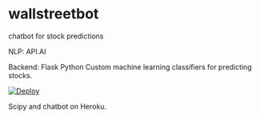# wallstreetbot
chatbot for stock predictions 

NLP: API.AI

Backend: 
Flask 
Python
Custom machine learning classifiers for predicting stocks.

[![Deploy](https://www.herokucdn.com/deploy/button.svg)](https://heroku.com/deploy)

Scipy and chatbot on Heroku.
